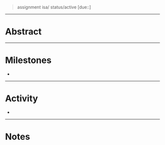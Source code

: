 > assignment isa/ status/active
> [due::]
---
# Abstract


---
# Milestones
- 

---
# Activity
-  

---
# Notes
